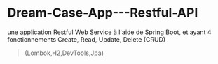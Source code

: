 # Dream-Case-App---Restful-API
une application Restful Web Service à l'aide de Spring Boot, et ayant 4 fonctionnements Create, Read, Update, Delete (CRUD)
>(Lombok,H2,DevTools,Jpa)
